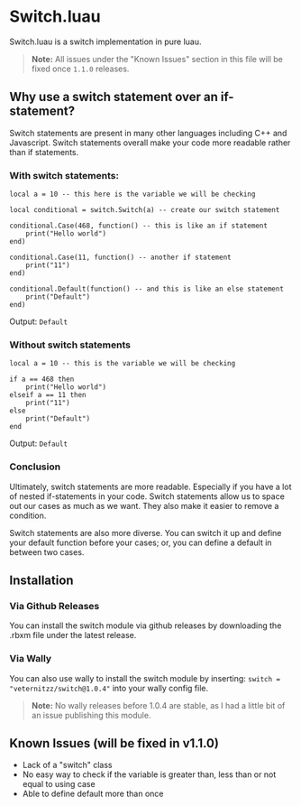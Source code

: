 # Switch.luau
Switch.luau is a switch implementation in pure luau.

> **Note:** All issues under the "Known Issues" section in this file will be fixed once ``1.1.0`` releases.

## Why use a switch statement over an if-statement?
Switch statements are present in many other languages including C++ and Javascript. Switch statements overall make your code more readable rather than if statements.

### With switch statements:
```luau
local a = 10 -- this here is the variable we will be checking

local conditional = switch.Switch(a) -- create our switch statement

conditional.Case(468, function() -- this is like an if statement
    print("Hello world")
end)

conditional.Case(11, function() -- another if statement
    print("11")
end)

conditional.Default(function() -- and this is like an else statement
    print("Default")
end)
```
Output: ``Default``

### Without switch statements
```luau
local a = 10 -- this is the variable we will be checking

if a == 468 then
    print("Hello world")
elseif a == 11 then
    print("11")
else
    print("Default")
end
```
Output: ``Default``

### Conclusion
Ultimately, switch statements are more readable. Especially if you have a lot of nested if-statements in your code. Switch statements allow us to space out our cases as much as we want. They also make it easier to remove a condition.

Switch statements are also more diverse. You can switch it up and define your default function before your cases; or, you can define a default in between two cases.

## Installation

### Via Github Releases
You can install the switch module via github releases by downloading the .rbxm file under the latest release.
### Via Wally
You can also use wally to install the switch module by inserting: ``switch = "veternitzz/switch@1.0.4"`` into your wally config file.
> **Note:** No wally releases before 1.0.4 are stable, as I had a little bit of an issue publishing this module.

## Known Issues (will be fixed in v1.1.0)
- Lack of a "switch" class
- No easy way to check if the variable is greater than, less than or not equal to using case
- Able to define default more than once
